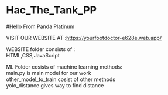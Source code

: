 # Hac_The_Tank_PP
#Hello From Panda Platinum</br>


VISIT OUR WEBSITE AT :https://yourfootdoctor-e628e.web.app/ </br>


WEBSITE folder consists of :</br>
   HTML,CSS,JavaScript</br>


ML Folder cosists of machine learning methods:</br>
  main.py is main model for our work</br>
  other_model_to_train cosist of other methods</br>
  yolo_distance gives way to find distance</br>
